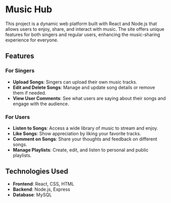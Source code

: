 # Music Hub

This project is a dynamic web platform built with React and Node.js that allows users to enjoy, share, and interact with music. The site offers unique features for both singers and regular users, enhancing the music-sharing experience for everyone.

## Features

### For Singers
- **Upload Songs**: Singers can upload their own music tracks.
- **Edit and Delete Songs**: Manage and update song details or remove them if needed.
- **View User Comments**: See what users are saying about their songs and engage with the audience.

### For Users
- **Listen to Songs**: Access a wide library of music to stream and enjoy.
- **Like Songs**: Show appreciation by liking your favorite tracks.
- **Comment on Songs**: Share your thoughts and feedback on different songs.
- **Manage Playlists**: Create, edit, and listen to personal and public playlists.

## Technologies Used

- **Frontend**: React, CSS, HTML
- **Backend**: Node.js, Express
- **Database**: MySQL

